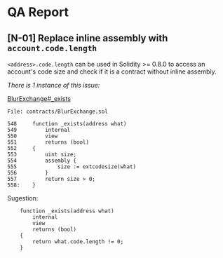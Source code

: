 # QA Report
## [N-01] Replace inline assembly with `account.code.length`

`<address>.code.length` can be used in Solidity >= 0.8.0 to access an account's code size and check if it is a contract without inline assembly.

_There is 1 instance of this issue:_

[BlurExchange#_exists](https://github.com/code-423n4/2022-10-blur/blob/2fdaa6e13b544c8c11d1c022a575f16c3a72e3bf/contracts/BlurExchange.sol#L548-L558)

```
File: contracts/BlurExchange.sol

548     function _exists(address what)
549         internal
550         view
551         returns (bool)
552     {
553         uint size;
554         assembly {
555             size := extcodesize(what)
556         }
557         return size > 0;
558:    }
```

Sugestion:
```
    function _exists(address what)
        internal
        view
        returns (bool)
    {
        return what.code.length != 0;
    }
```




